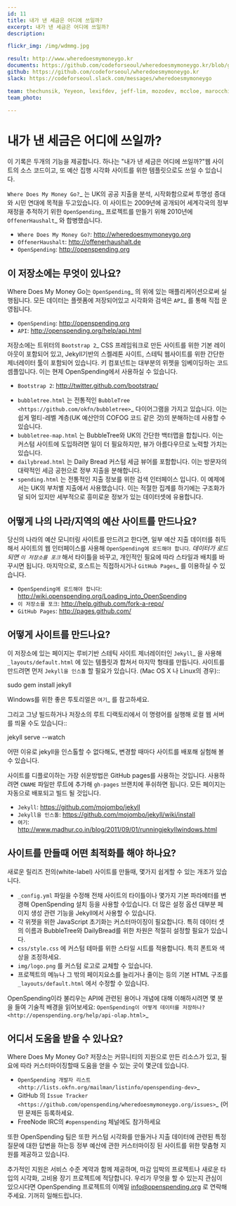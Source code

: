 ```yaml
---
id: 11
title: 내가 낸 세금은 어디에 쓰일까?
excerpt: 내가 낸 세금은 어디에 쓰일까?
description:

flickr_img: /img/wdmmg.jpg

result: http://www.wheredoesmymoneygo.kr
documents: https://github.com/codeforseoul/wheredoesmymoneygo.kr/blob/gh-pages/README.rst
github: https://github.com/codeforseoul/wheredoesmymoneygo.kr
slack: https://codeforseoul.slack.com/messages/wheredoesmymoneygo

team: thechunsik, Yeyeon, lexifdev, jeff-lim, mozodev, mccloe, marocchino
team_photo: 

---
```


내가 낸 세금은 어디에 쓰일까?
=============================

이 기록은 두개의 기능을 제공합니다. 하나는 "내가 낸 세금은 어디에 쓰일까?"웹 사이트의
소스 코드이고, 또 예산 집행 시각화 사이트를 위한 템플릿으로도 쓰일 수 있습니다.

`Where Does My Money Go?`_ 는 UK의 공공 지출을 분석, 시작화함으로써 투명성 증대와
시민 연대에 목적을 두고있습니다. 이 사이트는 2009년에 공개되어 세계각국의 정부 재정을
추적하기 위한 `OpenSpending`_ 프로젝트를 만들기 위해 2010년에 `OffenerHaushalt`_ 와
합병했습니다.

- `Where Does My Money Go?`: http://wheredoesmymoneygo.org
- `OffenerHaushalt`: http://offenerhaushalt.de
- `OpenSpending`: http://openspending.org

이 저장소에는 무엇이 있나요?
---------------------------


Where Does My Money Go는 `OpenSpending`_ 의 위에 있는 매플리케이션으로써 실행됩니다.
모든 데이터는 플렛폼에 저장되어있고 시각화와 검색은 `API`_ 를 통해 직접 운영됩니다.

- `OpenSpending`: http://openspending.org
- `API`: http://openspending.org/help/api.html

저장소에는 트위터의 `Bootstrap 2`_ CSS 프레임워크로 만든 사이트를 위한 기본 레이아웃이
포함되어 있고, Jekyll기반의 스켈레톤 사이트, 스테틱 웹사이트를 위한 간단한 제너레이터
툴이 포함되어 있습니다. 키 컴포넌트는 대부분의 위젯을 임베이딩하는 코드 셈플입니다.
이는 현제 OpenSpending에서 사용하실 수 있습니다.

- `Bootstrap 2`: http://twitter.github.com/bootstrap/

* ``bubbletree.html`` 는 전통적인 `BubbleTree <https://github.com/okfn/bubbletree>`_
  다이어그램을 가지고 있습니다. 이는 쉽게 멀티-레벨 계층(UK 예산안의 COFOG 코드 같은
  것)의 분해하는데 사용할 수 있습니다.
* ``bubbletree-map.html`` 는 BubbleTree와 UK의 간단한 백터맵을 합칩니다. 이는 커스텀
  사이트에 도입하려면 일이 더 필요하지만, 뷰가 아름다우므로 노력할 가치는 있습니다.
* ``dailybread.html`` 는 Daily Bread 커스텀 세금 뷰어를 포함합니다. 이는 방문자의
  대략적인 세금 공헌으로 정부 지출을 분해합니다.
* ``spending.html`` 는 전통적인 지출 정보를 위한 검색 인터페이스 입니다. 이 예제에서는
  UK의 부처별 지출에서 사용했습니다. 이는 적절한 집계를 하기에는 구조화가 덜 되어 있지만
  세부적으로 흥미로운 정보가 있는 데이터셋에 유용합니다.


어떻게 나의 나라/지역의 예산 사이트를 만드나요?
------------------------------------------------------

당신의 나라의 예산 모니터링 사이트를 만드려고 한다면, 일부 예산 지출 데이터를 취득해서
사이트의 웹 인터페이스를 사용해 `OpenSpending에 로드해야 합니다`_. 데이터가 로드되면
`이 저장소를 포크`_ 해서 타이틀을 바꾸고, 개인적인 필요에 따라 스타일과 배치를 바꾸시면
됩니다. 마지막으로, 호스트는 직접하시거나 `GitHub Pages`_ 를 이용하실 수 있습니다.

- `OpenSpending에 로드해야 합니다`: http://wiki.openspending.org/Loading_into_OpenSpending
- `이 저장소를 포크`: http://help.github.com/fork-a-repo/
- `GitHub Pages`: http://pages.github.com/


어떻게 사이트를 만드나요?
------------------------

이 저장소에 있는 페이지는 루비기반 스테틱 사이트 제너레이터인 `Jekyll`_ 을 사용해
``_layouts/default.html`` 에 있는 템플릿과 합쳐서 마지막 형태를 만듭니다. 사이트를
만드려면 먼저 `Jekyll을 인스톨` 할 필요가 있습니다. (Mac OS X 나 Linux의 경우)::

  sudo gem install jekyll

Windows를 위한 좋은 투토리얼은 `여기`_ 를 참고하세요.

그리고 그냥 빌드하거나 저장소의 루트 디랙토리에서 이 명령어를 실행해 로컬 웹 서버를
띄울 수도 있습니다::

  jekyll serve --watch

어떤 이유로 jekyll을 인스톨할 수 없다해도, 변경할 때마다 사이트를 배포해 실험해 볼
수 있습니다.

사이트를 디플로이하는 가장 쉬운방법은 GitHub pages를 사용하는 것입니다. 사용하려면
``CNAME`` 파일만 루트에 추가해 ``gh-pages`` 브랜치에 푸쉬하면 됩니다. 모든 페이지는
자동으로 배포되고 빌드 될 것입니다.

- `Jekyll`: https://github.com/mojombo/jekyll
- `Jekyll을 인스톨`: https://github.com/mojombo/jekyll/wiki/install
- `여기`: http://www.madhur.co.in/blog/2011/09/01/runningjekyllwindows.html


사이트를 만들때 어떤 최적화를 해야 하나요?
----------------------------------------------------------

새로운 릴리즈 전의(white-label) 사이트를 만들때, 몇가지 쉽게할 수 있는 개조가 있습니다.

* ``_config.yml`` 파일을 수정해 전채 사이트의 타이틀이나 몇가지 기본 파라메터를 변경해
  OpenSpending 설치 등을 사용할 수있습니다. 더 많은 설정 옵션 대부분 페이지 생성 관련
  기능을 Jekyll에서 사용할 수 있습니다.
* 각 위젯을 위한 JavaScript 초기화는 커스터마이징이 필요합니다. 특히 데이터 셋의 이름과
  BubbleTree와 DailyBread를 위한 차원은 적절히 설정할 필요가 있습니다.
* ``css/style.css`` 에 커스텀 테마를 위한 스타일 시트를 적용합니다. 특히 폰트와 색상을
  조정하세요.
* ``img/logo.png`` 를 커스텀 로고로 교체할 수 있습니다.
* 프로젝트의 메뉴나 그 밖의 페이지요소를 늘리거나 줄이는 등의 기본 HTML 구조를
  ``_layouts/default.html`` 에서 수정할 수 있습니다.

OpenSpending이라 불리우는 API에 관련된 용어나 개념에 대해 이해하시려면 몇 분을 들여
기술적 배경을 읽어보세요:
`OpenSpending이 어떻게 데이터를 저장하나? <http://openspending.org/help/api-olap.html>`_


어디서 도움을 받을 수 있나요?
---------------------

Where Does My Money Go? 저장소는 커뮤니티의 지원으로 만든 리소스가 있고, 필요에 따라
커스터마이징할때 도움을 얻을 수 있는 곳이 몇군데 있습니다.

* `OpenSpending 개발자 리스트 <http://lists.okfn.org/mailman/listinfo/openspending-dev>`_
* GitHub 의 `Issue Tracker <https://github.com/openspending/wheredoesmymoneygo.org/issues>`_
  (어떤 문제든 등록하세요.
* FreeNode IRC의 ``#openspending`` 체널에도 참가하세요

또한 OpenSpending 팀은 또한 커스텀 시각화를 만들거나 지출 데이터에 관련된 특정 질문에
대한 답변을 하는등 정부 예산에 관한 커스터마이징 된 사이트를 위한 맞춤형 지원를 제공하고
있습니다.

추가적인 지원은 서비스 수준 계약과 함께 제공하며, 마감 임박의 프로젝트나 새로운 타입의
시각화, 고비용 장기 프로젝트에 적당합니다. 우리가 무엇을 할 수 있는지 관심이 있으시다면
OpenSpending 프로젝트의 이메일 info@openspending.org 로 연락해 주세요. 기꺼히 일해드립니다.
